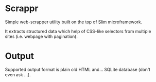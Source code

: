 Scrappr
=======

Simple web-scrapper utility built on the top of [Slim](http://www.slimframework.com/) microframework.

It extracts structured data which help of CSS-like selectors from multiple sites (i.e. webpage with pagination).

Output
======
Supported output format is plain old HTML and... SQLite database (don't even ask ...).
